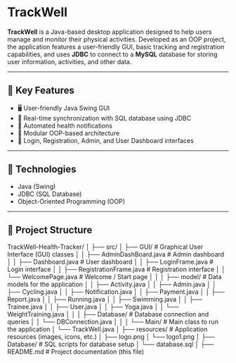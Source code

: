 #  TrackWell 

**TrackWell** is a Java-based desktop application designed to help users manage and monitor their physical activities. Developed as an OOP project, the application features a user-friendly GUI, basic tracking and registration capabilities, and uses **JDBC** to connect to a **MySQL** database for storing user information, activities, and other data. 

---

## 📌 Key Features

- 🖥️ User-friendly Java Swing GUI  
- 🔄 Real-time synchronization with SQL database using JDBC  
- 🔔 Automated health notifications  
- 🧩 Modular OOP-based architecture  
- 🔐 Login, Registration, Admin, and User Dashboard interfaces  

---

## 💾 Technologies

- Java (Swing)  
- JDBC (SQL Database)  
- Object-Oriented Programming (OOP)  

---

## 📂 Project Structure

TrackWell-Health-Tracker/
│
├── src/
│ ├── GUI/ # Graphical User Interface (GUI) classes
│ │ ├── AdminDashBoard.java # Admin dashboard
│ │ ├── Dashboard.java # User dashboard
│ │ ├── LoginFrame.java # Login interface
│ │ ├── RegistrationFrame.java # Registration interface
│ │ └── WelcomePage.java # Welcome / Start page
│ │
│ ├── model/ # Data models for the application
│ │ ├── Activity.java
│ │ ├── Admin.java
│ │ ├── Cycling.java
│ │ ├── Notification.java
│ │ ├── Payment.java
│ │ ├── Report.java
│ │ ├── Running.java
│ │ ├── Swimming.java
│ │ ├── Trainee.java
│ │ ├── User.java
│ │ ├── Yoga.java
│ │ └── WeightTraining.java
│ │
│ ├── Database/ # Database connection and queries
│ │ └── DBConnection.java
│ │
│ └── Main/ # Main class to run the application
│ └── TrackWell.java
│
├── resources/ # Application resources (images, icons, etc.)
│ ├── logo.png
│ └── logo1.png
│
├── Database/ # SQL scripts for database setup
│ └── database.sql
│
├── README.md # Project documentation (this file)





